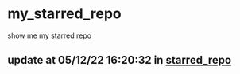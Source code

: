 # my_starred_repo
show me my starred repo

update at 05/12/22 16:20:32 in [starred_repo](./index.html)
---

